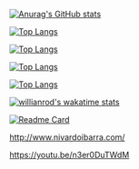 <!---
ibarra2521/ibarra2521 is a ✨ special ✨ repository because its `README.md` (this file) appears on your GitHub profile.
You can click the Preview link to take a look at your changes.
--->

[![Anurag's GitHub stats](https://github-readme-stats.vercel.app/api?username=ibarra2521&show_icons=true&theme=cobalt)](https://github.com/ibarra2521?tab=repositoriess)

<!---
![Anurag's GitHub stats](https://github-readme-stats.vercel.app/api?username=anuraghazra&show_icons=true&theme=radical)

[![Anurag's GitHub stats](https://github-readme-stats.vercel.app/api?username=anuraghazra)](http://www.nivardoibarra.com/)


dark, radical, merko, gruvbox, tokyonight, onedark, cobalt, synthwave, highcontrast, dracula
--->

[![Top Langs](https://github-readme-stats.vercel.app/api/top-langs/?username=ibarra2521&layout=compact)](https://github.com/ibarra2521?tab=repositoriess)


[![Top Langs](https://github-readme-stats.vercel.app/api/top-langs/?username=ibarra2521)](https://github.com/ibarra2521?tab=repositoriess)

[![Top Langs](https://github-readme-stats.vercel.app/api/top-langs/?username=ibarra2521&langs_count=8)](https://github.com/ibarra2521?tab=repositoriess)

[![Top Langs](https://github-readme-stats.vercel.app/api/top-langs/?username=ibarra2521&layout=compact)](https://github.com/ibarra2521?tab=repositoriess)

[![willianrod's wakatime stats](https://github-readme-stats.vercel.app/api/wakatime?username=ibarra2521)](https://github.com/ibarra2521?tab=repositoriess)

[![Readme Card](https://github-readme-stats.vercel.app/api/pin/?username=ibarra2521&repo=github-readme-stats)](https://github.com/ibarra2521?tab=repositoriess)

http://www.nivardoibarra.com/

https://youtu.be/n3er0DuTWdM
